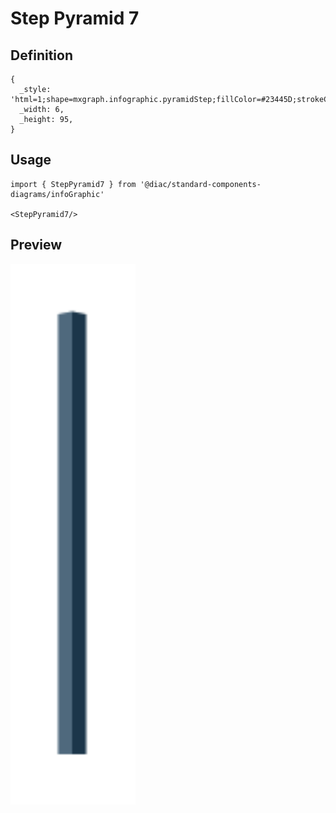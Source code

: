 # Step Pyramid 7

## Definition

```
{
  _style: 'html=1;shape=mxgraph.infographic.pyramidStep;fillColor=#23445D;strokeColor=none;shadow=0;',
  _width: 6,
  _height: 95,
}
```

## Usage

```
import { StepPyramid7 } from '@diac/standard-components-diagrams/infoGraphic'

<StepPyramid7/>
```

## Preview

<img src="./step-pyramid-7.png" width="200"/>
